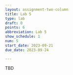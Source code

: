 ```yaml
---
layout: assignment-two-column
title: Lab 5
type: lab
draft: 0
points: 6
abbreviation: Lab 5
show_schedule: 1
num: 5
start_date: 2023-09-21
due_date: 2023-09-24

---
```

TBD